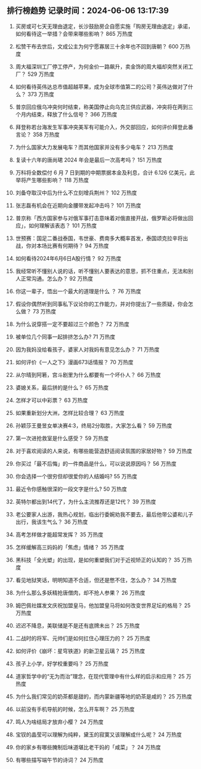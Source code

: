 
## 排行榜趋势 记录时间：2024-06-06 13:17:39
  
  1. 买房或可七天无理由退定，长沙鼓励房企自愿实施「购房无理由退定」承诺，如何看待这一举措？会带来哪些影响？ 865 万热度
    
  2. 松赞干布去世后，文成公主为何宁愿寡居三十余年也不回到唐朝？ 600 万热度
    
  3. 周大福深圳工厂停工停产，为何金价一路飙升，卖金饰的周大福却突然关闭工厂？ 529 万热度
    
  4. 如何看待英伟达总市值超越苹果，成为全球市值第二的公司？英伟达做对了什么？ 373 万热度
    
  5. 普京回应俄乌冲突何时结束，称美国停止向乌克兰供应武器，冲突将在两到三个月内结束，释放了什么信号？ 366 万热度
    
  6. 拜登称若台海发生军事冲突美军有可能介入，外交部回应，如何评价拜登此番言论？ 358 万热度
    
  7. 为什么国家大力发展电车？而其他国家并没有多少电车？ 213 万热度
    
  8. 复读十六年的唐尚珺 2024 年会是最后一次高考吗？ 151 万热度
    
  9. 万科将全数偿付 6 月 7 日到期的中期票据本金及利息，合计 6.126 亿美元，此举将产生哪些影响？ 118 万热度
    
  10. 刘备夺取汉中后为什么不立刻增兵荆州？ 102 万热度
    
  11. 张志磊有机会在近期向金腰带发起冲击吗？ 101 万热度
    
  12. 普京称「西方国家参与对俄军事打击意味着对俄直接开战，俄罗斯必将做出回应」，如何理解该表态？ 101 万热度
    
  13. 世预赛：国足二番战泰国，韦世豪、费南多大概率首发，泰国颂克拉辛将出战，你对本场比赛有何期待？ 94 万热度
    
  14. 如何看待2024年6月6日A股行情？ 92 万热度
    
  15. 我经常听不懂别人说的话，听不懂别人要表达的意思，抓不住重点，无法和别人正常沟通。怎么办？ 92 万热度
    
  16. 你这一辈子，悟出一个最大的道理是什么 ？ 76 万热度
    
  17. 假设你偶然听到同事私下议论你的工作能力，并对你提出了一些质疑，你会怎么做？ 73 万热度
    
  18. 为什么说穿搭一定不要超过三个颜色？ 72 万热度
    
  19. 被单位几个同事一起排挤怎么办? 71 万热度
    
  20. 因为我妈没给看孩子，婆家人对我妈有意见怎么办？ 71 万热度
    
  21. 如何评价《一人之下》漫画673话情报？ 70 万热度
    
  22. 从尔晴到阿箬，宫斗剧里为什么都要有一个坏仆人？ 66 万热度
    
  23. 婆媳关系，最后拼的是什么？ 65 万热度
    
  24. 怎样才可以中彩票？ 63 万热度
    
  25. 如果重新划分大洲，怎样比较合理？ 63 万热度
    
  26. 孙颖莎王曼昱女单决赛4:3，终局2分取胜，大家怎么看？ 59 万热度
    
  27. 第一次进抢救室是什么感受？ 59 万热度
    
  28. 对于喜欢阅读的人来说，有哪些能营造舒适阅读氛围的家居好物？ 59 万热度
    
  29. 你买过「最不后悔」的一件商品是什么，可以说说原因吗？ 56 万热度
    
  30. 你会选择一个很穷但却很爱你的人结婚吗? 55 万热度
    
  31. 最近令你感触很深的一段文字是什么? 50 万热度
    
  32. 英特尔都出到14代了，为什么主流推荐还是12代？ 39 万热度
    
  33. 老公要家人出游，我热心规划，临出行委婉劝我不要去，最后他带公婆和儿子出行，我该生气么？ 36 万热度
    
  34. 高考怎样做才能超常发挥？ 35 万热度
    
  35. 怎样缓解高三妈妈的「焦虑」情绪？ 35 万热度
    
  36. 黑科技「全光塑」的出现，是如何重塑我们对于近视矫正的认知的？ 35 万热度
    
  37. 看见地狱笑话，明明知道不合适，但还是憋不住，怎么办？ 34 万热度
    
  38. 为什么那么多妖精抢唐僧肉，却不抢人参果？ 26 万热度
    
  39. 姆巴佩社媒发文庆祝加盟皇马，他加盟皇马将如何改变世界足坛的格局？ 25 万热度
    
  40. 迟迟不降息，美联储是不是还有底牌未出？ 25 万热度
    
  41. 二战时的将军、元帅们是如何扛住心理压力的？ 25 万热度
    
  42. 如何评价《崩坏：星穹铁道》的新卫星云璃？ 25 万热度
    
  43. 孩子上小学，好学校重要吗？ 25 万热度
    
  44. 道家哲学中的“无为而治”理念，在现代管理中有什么样的启示和应用？ 25 万热度
    
  45. 为什么我们常见的奶茶都是甜的，而内蒙新疆等地的奶茶是咸的？ 25 万热度
    
  46. 以前没有手机导航的时候，怎么开车啊？ 25 万热度
    
  47. 鸣人为啥结局才放弃小樱？ 24 万热度
    
  48. 宝钗的晶莹可以理解为纯粹，黛玉的寂寞又该理解成什么呢？ 24 万热度
    
  49. 你的家乡有哪些腌制后味道堪比老干妈的「咸菜」？ 24 万热度
    
  50. 有哪些描写端午节的诗词？ 24 万热度
    
